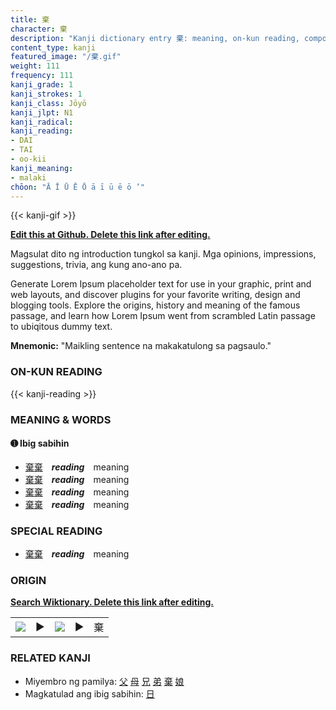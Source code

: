 ```yaml
---
title: 棄
character: 棄
description: "Kanji dictionary entry 棄: meaning, on-kun reading, compounds, origin, related kanji"
content_type: kanji
featured_image: "/棄.gif"
weight: 111
frequency: 111
kanji_grade: 1
kanji_strokes: 1
kanji_class: Jōyō
kanji_jlpt: N1
kanji_radical: 
kanji_reading: 
- DAI
- TAI
- oo-kii
kanji_meaning:
- malaki
chōon: "Ā Ī Ū Ē Ō ā ī ū ē ō ’"
---
```

[//]: # (Don't edit the line below. Kanji animated GIF code is automatically generated.)
{{< kanji-gif >}}

[//]: # (Edit below this line.)

**[Edit this at Github. Delete this link after editing.](https://github.com/tim0g/tim/tree/main/content/kanji/棄/index.md)**

Magsulat dito ng introduction tungkol sa kanji. Mga opinions, impressions, suggestions, trivia, ang kung ano-ano pa.

Generate Lorem Ipsum placeholder text for use in your graphic, print and web layouts, and discover plugins for your favorite writing, design and blogging tools. Explore the origins, history and meaning of the famous passage, and learn how Lorem Ipsum went from scrambled Latin passage to ubiqitous dummy text.
 
**Mnemonic:** "Maikling sentence na makakatulong sa pagsaulo."

### ON-KUN READING

[//]: # (Don't edit the line below. ON-KUN READING code is automatically generated.)
{{< kanji-reading >}}

### MEANING & WORDS

#### ➊ **Ibig sabihin**
  - [棄](../棄)[棄](../棄)　***reading***　meaning
  - [棄](../棄)[棄](../棄)　***reading***　meaning
  - [棄](../棄)[棄](../棄)　***reading***　meaning
  - [棄](../棄)[棄](../棄)　***reading***　meaning

### SPECIAL READING
  - [棄](../棄)[棄](../棄)　***reading***　meaning

### ORIGIN

**[Search Wiktionary. Delete this link after editing.](https://wiktionary.org/wiki/棄)**
<table class="kanji-table"><tr><td>
<img src="60px-棄-bronze.svg.png">
</td><td>▶</td><td>
<img src="60px-棄-oracle.svg.png">
</td><td>▶</td>
<td class="kanji-origin">棄</td>
</tr></table>

### RELATED KANJI
- Miyembro ng pamilya: [父](../父) [母](../母) [兄](../兄) [弟](../弟) [棄](../棄) [娘](../娘)
- Magkatulad ang ibig sabihin: [日](../日)
